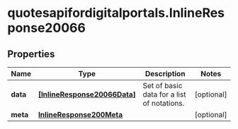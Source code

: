 # quotesapifordigitalportals.InlineResponse20066

## Properties

Name | Type | Description | Notes
------------ | ------------- | ------------- | -------------
**data** | [**[InlineResponse20066Data]**](InlineResponse20066Data.md) | Set of basic data for a list of notations. | [optional] 
**meta** | [**InlineResponse200Meta**](InlineResponse200Meta.md) |  | [optional] 


